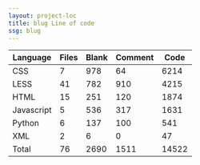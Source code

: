 ```yaml
---
layout: project-loc
title: blug Line of code
ssg: blug
---
```

<div class="table-responsive">
<table class="table">
<thead><tr>
<th>Language</th>
<th>Files</th>
<th>Blank</th>
<th>Comment</th>
<th>Code</th>
</tr></thead><tbody>
<tr><td>CSS</td><td> 7</td><td> 978</td><td> 64</td><td> 6214</td></tr>
<tr><td>LESS</td><td> 41</td><td> 782</td><td> 910</td><td> 4215</td></tr>
<tr><td>HTML</td><td> 15</td><td> 251</td><td> 120</td><td> 1874</td></tr>
<tr><td>Javascript</td><td> 5</td><td> 536</td><td> 317</td><td> 1631</td></tr>
<tr><td>Python</td><td> 6</td><td> 137</td><td> 100</td><td> 541</td></tr>
<tr><td>XML</td><td> 2</td><td> 6</td><td> 0</td><td> 47</td></tr>
<tr><td>Total</td><td>76</td><td>2690</td><td>1511</td><td>14522</td></tr>
</tbody></table></div>
